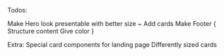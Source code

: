 Todos:

Make Hero look presentable with better size ~
Add cards
Make Footer {
    Structure content
    Give color
}



Extra: 
Special card components for landing page
Differently sized cards